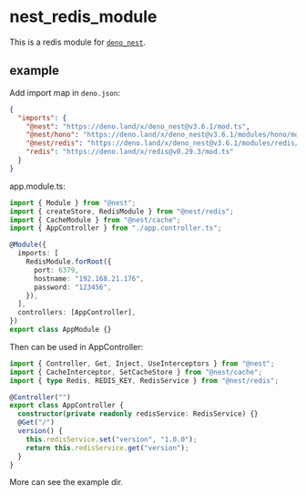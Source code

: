 # nest_redis_module

This is a redis module for [`deno_nest`](https://deno.land/x/deno_nest).

## example

Add import map in `deno.json`:

```json
{
  "imports": {
    "@nest": "https://deno.land/x/deno_nest@v3.6.1/mod.ts",
    "@nest/hono": "https://deno.land/x/deno_nest@v3.6.1/modules/hono/mod.ts",
    "@nest/redis": "https://deno.land/x/deno_nest@v3.6.1/modules/redis/mod.ts",
    "redis": "https://deno.land/x/redis@v0.29.3/mod.ts"
  }
}
```

app.module.ts:

```typescript
import { Module } from "@nest";
import { createStore, RedisModule } from "@nest/redis";
import { CacheModule } from "@nest/cache";
import { AppController } from "./app.controller.ts";

@Module({
  imports: [
    RedisModule.forRoot({
      port: 6379,
      hostname: "192.168.21.176",
      password: "123456",
    }),
  ],
  controllers: [AppController],
})
export class AppModule {}
```

Then can be used in AppController:

```ts
import { Controller, Get, Inject, UseInterceptors } from "@nest";
import { CacheInterceptor, SetCacheStore } from "@nest/cache";
import { type Redis, REDIS_KEY, RedisService } from "@nest/redis";

@Controller("")
export class AppController {
  constructor(private readonly redisService: RedisService) {}
  @Get("/")
  version() {
    this.redisService.set("version", "1.0.0");
    return this.redisService.get("version");
  }
}
```

More can see the example dir.
